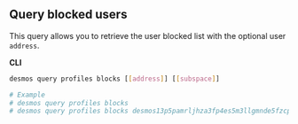 ## Query blocked users
This query allows you to retrieve the user blocked list with the optional user `address`.

**CLI**
```bash
desmos query profiles blocks [[address]] [[subspace]]

# Example
# desmos query profiles blocks
# desmos query profiles blocks desmos13p5pamrljhza3fp4es5m3llgmnde5fzcpq6nud
```